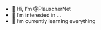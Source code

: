 - 👋 Hi, I’m @PlauscherNet
- 👀 I’m interested in ...
- 🌱 I’m currently learning everything

<!---
PlauscherNet/PlauscherNet is a ✨ special ✨ repository because its `README.md` (this file) appears on your GitHub profile.
You can click the Preview link to take a look at your changes.
--->
